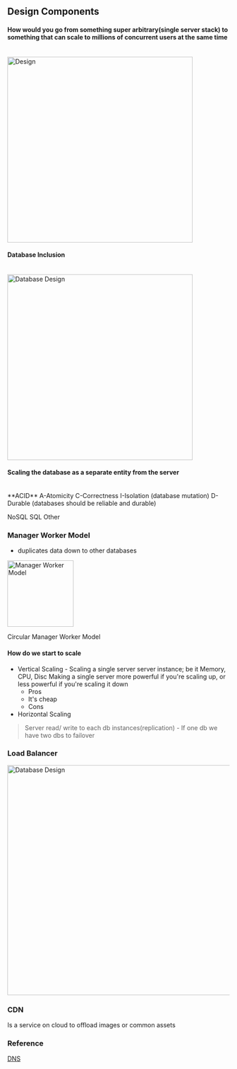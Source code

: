 ## Design Components

#### **How would you go from something super arbitrary(single server stack) to something that can scale to millions of concurrent users at the same time**
<br>
<img width="420" src="https://user-images.githubusercontent.com/77434770/192516427-2d12593b-73b7-4c5e-b0f1-df74f3699993.png" alt="Design"/>

#### Database Inclusion
<br>
<img width="420" src="https://user-images.githubusercontent.com/77434770/192515986-884801e3-128e-4c0f-be8d-d453ce5c1a32.png" alt="Database Design"/>

#### Scaling the database as a separate entity from the server
<br>
**ACID**
A-Atomicity
C-Correctness
I-Isolation (database mutation)
D-Durable (databases should be reliable and durable)

NoSQL
SQL
Other

### Manager Worker Model 
* duplicates data down to other databases
<img height="150" src="https://user-images.githubusercontent.com/77434770/192758988-f89a129f-5cdf-4de7-b384-cc43399d588d.png" alt="Manager Worker Model"/>

Circular Manager Worker Model



#### How do we start to scale
* Vertical Scaling - Scaling a single server server instance; be it Memory, CPU, Disc 
Making a single server more powerful if you're scaling up, or less powerful if you're scaling it down
  * Pros 
   - It's cheap 
  * Cons
* Horizontal Scaling

> Server read/ write to each db instances(replication) - If one db we have two dbs to failover

### Load Balancer
<img width="520" src="https://user-images.githubusercontent.com/77434770/192547253-66e14dc5-6650-484c-ab66-b1f6648e7209.png" alt="Database Design"/>

### CDN
Is a service on cloud to offload images or common assets

### Reference

[DNS](https://www.cloudflare.com/en-gb/learning/dns/what-is-dns/)

